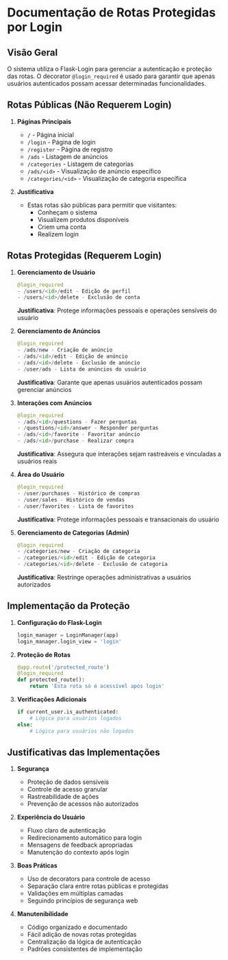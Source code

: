 # Documentação de Rotas Protegidas por Login

## Visão Geral
O sistema utiliza o Flask-Login para gerenciar a autenticação e proteção das rotas. O decorator `@login_required` é usado para garantir que apenas usuários autenticados possam acessar determinadas funcionalidades.

## Rotas Públicas (Não Requerem Login)
1. **Páginas Principais**
   - `/` - Página inicial
   - `/login` - Página de login
   - `/register` - Página de registro
   - `/ads` - Listagem de anúncios
   - `/categories` - Listagem de categorias
   - `/ads/<id>` - Visualização de anúncio específico
   - `/categories/<id>` - Visualização de categoria específica

2. **Justificativa**
   - Estas rotas são públicas para permitir que visitantes:
     - Conheçam o sistema
     - Visualizem produtos disponíveis
     - Criem uma conta
     - Realizem login

## Rotas Protegidas (Requerem Login)

1. **Gerenciamento de Usuário**
   ```python
   @login_required
   - /users/<id>/edit - Edição de perfil
   - /users/<id>/delete - Exclusão de conta
   ```
   **Justificativa**: Protege informações pessoais e operações sensíveis do usuário

2. **Gerenciamento de Anúncios**
   ```python
   @login_required
   - /ads/new - Criação de anúncio
   - /ads/<id>/edit - Edição de anúncio
   - /ads/<id>/delete - Exclusão de anúncio
   - /user/ads - Lista de anúncios do usuário
   ```
   **Justificativa**: Garante que apenas usuários autenticados possam gerenciar anúncios

3. **Interações com Anúncios**
   ```python
   @login_required
   - /ads/<id>/questions - Fazer perguntas
   - /questions/<id>/answer - Responder perguntas
   - /ads/<id>/favorite - Favoritar anúncio
   - /ads/<id>/purchase - Realizar compra
   ```
   **Justificativa**: Assegura que interações sejam rastreáveis e vinculadas a usuários reais

4. **Área do Usuário**
   ```python
   @login_required
   - /user/purchases - Histórico de compras
   - /user/sales - Histórico de vendas
   - /user/favorites - Lista de favoritos
   ```
   **Justificativa**: Protege informações pessoais e transacionais do usuário

5. **Gerenciamento de Categorias (Admin)**
   ```python
   @login_required
   - /categories/new - Criação de categoria
   - /categories/<id>/edit - Edição de categoria
   - /categories/<id>/delete - Exclusão de categoria
   ```
   **Justificativa**: Restringe operações administrativas a usuários autorizados

## Implementação da Proteção

1. **Configuração do Flask-Login**
   ```python
   login_manager = LoginManager(app)
   login_manager.login_view = 'login'
   ```

2. **Proteção de Rotas**
   ```python
   @app.route('/protected_route')
   @login_required
   def protected_route():
       return 'Esta rota só é acessível após login'
   ```

3. **Verificações Adicionais**
   ```python
   if current_user.is_authenticated:
       # Lógica para usuários logados
   else:
       # Lógica para usuários não logados
   ```

## Justificativas das Implementações

1. **Segurança**
   - Proteção de dados sensíveis
   - Controle de acesso granular
   - Rastreabilidade de ações
   - Prevenção de acessos não autorizados

2. **Experiência do Usuário**
   - Fluxo claro de autenticação
   - Redirecionamento automático para login
   - Mensagens de feedback apropriadas
   - Manutenção do contexto após login

3. **Boas Práticas**
   - Uso de decorators para controle de acesso
   - Separação clara entre rotas públicas e protegidas
   - Validações em múltiplas camadas
   - Seguindo princípios de segurança web

4. **Manutenibilidade**
   - Código organizado e documentado
   - Fácil adição de novas rotas protegidas
   - Centralização da lógica de autenticação
   - Padrões consistentes de implementação
